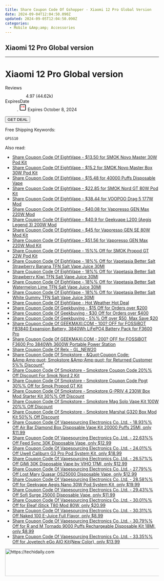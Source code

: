 ```yaml
---
title: Share Coupon Code Of Gshopper - Xiaomi 12 Pro Global Version
date: 2024-09-04T12:04:50.090Z
updated: 2024-09-05T12:04:50.090Z
categories:
  - Mobile &Amp;amp; Accessories
---
```


## Xiaomi 12 Pro Global version

<hr>
<main class="px-4 py-6 sm:p-6 md:px-8 md:py-10">
  <div class="mx-auto grid max-w-4xl grid-cols-1 lg:max-w-5xl lg:grid-cols-2 lg:gap-x-20">
    <div class="relative col-start-1 row-start-1 flex flex-col-reverse rounded-lg bg-gradient-to-t from-black/75 via-black/0 p-3 sm:row-start-2 sm:bg-none sm:p-0 lg:row-start-1">
      <h1 class="mt-1 text-lg font-semibold text-white sm:text-slate-900 md:text-2xl dark:sm:text-white">Xiaomi 12 Pro Global version</h1>
    </div>
        <dl class="row-start-2 mt-4 flex items-center text-xs font-medium sm:row-start-3 sm:mt-1 md:mt-2.5 lg:row-start-2">
      <dt class="sr-only">Reviews</dt>
      <dd class="flex items-center text-indigo-600 dark:text-indigo-400">
        <svg width="24" height="24" fill="none" aria-hidden="true" class="mr-1 stroke-current dark:stroke-indigo-500">
          <path d="m12 5 2 5h5l-4 4 2.103 5L12 16l-5.103 3L9 14l-4-4h5l2-5Z" stroke-width="2" stroke-linecap="round" stroke-linejoin="round" />
        </svg>
        <span>4.97 <span class="font-normal text-slate-400">(44.62k)</span></span>
      </dd>
      <dt class="sr-only">ExpiresDate</dt>
      <dd class="flex items-center">
        <svg width="2" height="2" aria-hidden="true" fill="currentColor" class="mx-3 text-slate-300">
          <circle cx="1" cy="1" r="1" />
        </svg>
        <svg width="24" height="24" viewBox="0 0 24 24" fill="none" stroke="currentColor" stroke-width="2">
          <rect x="3" y="3" width="18" height="18" rx="2" fill="#fff" />
          <path d="M6 10L18 10" stroke="red" stroke-width="2" fill="none" />
          <path d="M10 6L10 18" stroke="#fff" stroke-width="2" fill="none" />
        </svg>
        Expires October 8, 2024      </dd>
    </dl>
    <div class="col-start-1 row-start-3 mt-4 self-center sm:col-start-2 sm:row-span-2 sm:row-start-2 sm:mt-0 lg:col-start-1 lg:row-start-3 lg:row-end-4 lg:mt-6">
      <button type="button" onClick="javascript:window.open(decodeURIComponent('https%3A%2F%2Fwww.shareasale.com%2Fu.cfm%3Fd%3D1118390%26m%3D97331%26u%3D4338022'), '_blank');void(0);" class="rounded-lg bg-red-600 px-3 py-2 text-sm font-medium leading-6 text-white">GET DEAL</button>
    </div>
    <p class="col-start-1 mt-4 text-sm leading-6 sm:col-span-2 lg:col-span-1 lg:row-start-4 lg:mt-6 dark:text-slate-400">Free Shipping Keywords: </p>
    <p class="mt-4">
      <code class="bg-purple-900 p-4 text-sm font-bold tracking-widest text-white">GPSS10</code>
    </p>
  </div>
</main>
<span class="atpl-alsoreadstyle">Also read:</span>
<div><ul>
<li><a href="https://coupons.techidaily.com/coupon-1086551-share-59344-sale/"><u>Share Coupon Code Of EightVape - $13.50 for SMOK Novo Master 30W Pod Kit</u></a></li>
<li><a href="https://coupons.techidaily.com/coupon-1086550-share-59344-sale/"><u>Share Coupon Code Of EightVape - $15.2 for SMOK Novo Master Box 30W Pod Kit</u></a></li>
<li><a href="https://coupons.techidaily.com/coupon-1228019-share-59344-sale/"><u>Share Coupon Code Of EightVape - $15.48 for 40000 Puffs Disposable Vape</u></a></li>
<li><a href="https://coupons.techidaily.com/coupon-1086547-share-59344-sale/"><u>Share Coupon Code Of EightVape - $22.85 for SMOK Nord GT 80W Pod Kit</u></a></li>
<li><a href="https://coupons.techidaily.com/coupon-1228120-share-59344-sale/"><u>Share Coupon Code Of EightVape - $38.44 for VOOPOO Drag 5 177W Mod</u></a></li>
<li><a href="https://coupons.techidaily.com/coupon-1228121-share-59344-sale/"><u>Share Coupon Code Of EightVape - $40.08 for Vaporesso GEN Max 220W Mod</u></a></li>
<li><a href="https://coupons.techidaily.com/coupon-1228122-share-59344-sale/"><u>Share Coupon Code Of EightVape - $40.9 for Geekvape L200 (Aegis Legend 3) 200W Mod</u></a></li>
<li><a href="https://coupons.techidaily.com/coupon-1228095-share-59344-sale/"><u>Share Coupon Code Of EightVape - $45 for Vaporesso GEN SE 80W Mod Kit</u></a></li>
<li><a href="https://coupons.techidaily.com/coupon-1228096-share-59344-sale/"><u>Share Coupon Code Of EightVape - $51.56 for Vaporesso GEN Max 220W Mod Kit</u></a></li>
<li><a href="https://coupons.techidaily.com/coupon-1086549-share-59344-sale/"><u>Share Coupon Code Of EightVape - 15%% Off for SMOK Propod GT 22W Pod Kit</u></a></li>
<li><a href="https://coupons.techidaily.com/coupon-1227848-share-59344-sale/"><u>Share Coupon Code Of EightVape - 18%% Off for Vapetasia Better Salt Strawberry Banana TFN Salt Vape Juice 30Ml</u></a></li>
<li><a href="https://coupons.techidaily.com/coupon-1227847-share-59344-sale/"><u>Share Coupon Code Of EightVape - 18%% Off for Vapetasia Better Salt Strawberry Kiwi TFN Salt Vape Juice 30Ml</u></a></li>
<li><a href="https://coupons.techidaily.com/coupon-1227846-share-59344-sale/"><u>Share Coupon Code Of EightVape - 18%% Off for Vapetasia Better Salt Watermelon Lime TFN Salt Vape Juice 30Ml</u></a></li>
<li><a href="https://coupons.techidaily.com/coupon-1227845-share-59344-sale/"><u>Share Coupon Code Of EightVape - 18%% Off for Vapetasia Better Salt White Gummy TFN Salt Vape Juice 30Ml</u></a></li>
<li><a href="https://coupons.techidaily.com/coupon-1227524-share-59344-sale/"><u>Share Coupon Code Of EightVape - Hot Weather Hot Deal</u></a></li>
<li><a href="https://coupons.techidaily.com/coupon-1227289-share-38812-sale/"><u>Share Coupon Code Of Geekbuying - $15 Off for Orders over $200</u></a></li>
<li><a href="https://coupons.techidaily.com/coupon-1227288-share-38812-sale/"><u>Share Coupon Code Of Geekbuying - $30 Off for Orders over $400</u></a></li>
<li><a href="https://coupons.techidaily.com/coupon-1227290-share-38812-sale/"><u>Share Coupon Code Of Geekbuying - 5%% Off over $50, Max Save $20</u></a></li>
<li><a href="https://coupons.techidaily.com/coupon-1227829-share-77450-sale/"><u>Share Coupon Code Of GEEKMAXI.COM - 100? OFF for FOSSiBOT FB3840 Expansion Battery, 3840Wh LiFePO4 Battery Pack for F3600 Pro</u></a></li>
<li><a href="https://coupons.techidaily.com/coupon-1227828-share-77450-sale/"><u>Share Coupon Code Of GEEKMAXI.COM - 200? OFF for FOSSiBOT F3600 Pro 3840Wh 3600W Portable Power Station</u></a></li>
<li><a href="https://coupons.techidaily.com/coupon-1227821-share-92020-sale/"><u>Share Coupon Code Of Relx - GL_NEW20</u></a></li>
<li><a href="https://coupons.techidaily.com/coupon-1227020-share-84147-sale/"><u>Share Coupon Code Of Smokstore - &Quot;Coupon Code: &Amp;Amp;quot; Smokstore &Amp;Amp;quot; for Returned Customer 5%% Discount&quot;</u></a></li>
<li><a href="https://coupons.techidaily.com/coupon-1227040-share-84147-sale/"><u>Share Coupon Code Of Smokstore - Smokstore Coupon Code 20%% Off Discount For Smok Nord 2 Kit</u></a></li>
<li><a href="https://coupons.techidaily.com/coupon-1227035-share-84147-sale/"><u>Share Coupon Code Of Smokstore - Smokstore Coupon Code Ppgt 30%% Off for Smok Propod GT Kit</u></a></li>
<li><a href="https://coupons.techidaily.com/coupon-1227050-share-84147-sale/"><u>Share Coupon Code Of Smokstore - Smokstore G-PRIV 4 230W Box Mod Starter Kit 30%% Off Discount</u></a></li>
<li><a href="https://coupons.techidaily.com/coupon-1227051-share-84147-sale/"><u>Share Coupon Code Of Smokstore - Smokstore Mag Solo Vape Kit 100W 20%% Off Discount</u></a></li>
<li><a href="https://coupons.techidaily.com/coupon-1227049-share-84147-sale/"><u>Share Coupon Code Of Smokstore - Smokstore Marshal G320 Box Mod Kit 50%% Off Discount</u></a></li>
<li><a href="https://coupons.techidaily.com/coupon-1102162-share-90958-sale/"><u>Share Coupon Code Of Vapesourcing Electronics Co.,Ltd. - 18.93%% Off Air Bar Diamond Box Disposable Vape Kit 20000 Puffs 25Ml, only $11.99</u></a></li>
<li><a href="https://coupons.techidaily.com/coupon-1227274-share-90958-sale/"><u>Share Coupon Code Of Vapesourcing Electronics Co.,Ltd. - 22.63%% Off Feed Sync 30K Disposable Vape, only $12.99</u></a></li>
<li><a href="https://coupons.techidaily.com/coupon-1227471-share-90958-sale/"><u>Share Coupon Code Of Vapesourcing Electronics Co.,Ltd. - 24.01%% Off Uwell Caliburn G3 Pro Pod System Kit, only $18.99</u></a></li>
<li><a href="https://coupons.techidaily.com/coupon-1227275-share-90958-sale/"><u>Share Coupon Code Of Vapesourcing Electronics Co.,Ltd. - 26.57%% Off GiMi 30K Disposable Vape by VIHO 17Ml, only $12.99</u></a></li>
<li><a href="https://coupons.techidaily.com/coupon-1227272-share-90958-sale/"><u>Share Coupon Code Of Vapesourcing Electronics Co.,Ltd. - 27.79%% Off Lost Mary Quasar OS25000 Disposable Vape, only $12.99</u></a></li>
<li><a href="https://coupons.techidaily.com/coupon-794857-share-90958-sale/"><u>Share Coupon Code Of Vapesourcing Electronics Co.,Ltd. - 28.58%% Off for Geekvape Aegis Nano 30W Pod System Kit, only $19.99</u></a></li>
<li><a href="https://coupons.techidaily.com/coupon-1227474-share-90958-sale/"><u>Share Coupon Code Of Vapesourcing Electronics Co.,Ltd. - 29.43%% Off Sofi Surge 25000 Disposable Vape, only $11.99</u></a></li>
<li><a href="https://coupons.techidaily.com/coupon-807698-share-90958-sale/"><u>Share Coupon Code Of Vapesourcing Electronics Co.,Ltd. - 30.01%% Off for Eleaf iStick T80 Mod 80W, only $20.99</u></a></li>
<li><a href="https://coupons.techidaily.com/coupon-1227833-share-90958-sale/"><u>Share Coupon Code Of Vapesourcing Electronics Co.,Ltd. - 30.31%% Off Naked 100 E-Juice Full Flavor, only $8.99</u></a></li>
<li><a href="https://coupons.techidaily.com/coupon-931576-share-90958-sale/"><u>Share Coupon Code Of Vapesourcing Electronics Co.,Ltd. - 30.79%% Off for R and M Tornado 9000 Puffs Rechargeable Disposable Kit 18Ml, only $8.99</u></a></li>
<li><a href="https://coupons.techidaily.com/coupon-802725-share-90958-sale/"><u>Share Coupon Code Of Vapesourcing Electronics Co.,Ltd. - 33.35%% Off for Joyetech eGo AIO Kit(New Color), only $13.99</u></a></li>
</ul></div>

<ins class="adsbygoogle"
      style="display:block"
      data-ad-client="ca-pub-7571918770474297"
      data-ad-slot="8358498916"
      data-ad-format="auto"
      data-full-width-responsive="true"></ins>
<!-- affiliate ads begin -->
<a href="https://appsumo.8odi.net/c/5597632/2030375/7443" target="_top" id="2030375">
  <img src="//a.impactradius-go.com/display-ad/7443-2030375" border="0" alt="https://techidaily.com" width="728" height="90"/>
</a>
<img height="0" width="0" src="https://appsumo.8odi.net/i/5597632/2030375/7443" style="position:absolute;visibility:hidden;" border="0" />
<!-- affiliate ads end -->